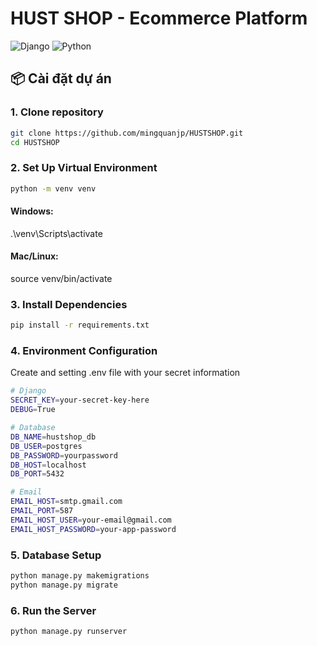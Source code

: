# HUST SHOP - Ecommerce Platform

![Django](https://img.shields.io/badge/Django-3.2-green)
![Python](https://img.shields.io/badge/Python-3.8+-blue)

## 📦 Cài đặt dự án

### 1. Clone repository
```bash
git clone https://github.com/mingquanjp/HUSTSHOP.git
cd HUSTSHOP
```

### 2. Set Up Virtual Environment
```bash
python -m venv venv
```
#### Windows:
.\venv\Scripts\activate
#### Mac/Linux:
source venv/bin/activate

### 3. Install Dependencies
```bash
pip install -r requirements.txt
```
### 4. Environment Configuration
Create and setting .env file with your secret information
```bash
# Django
SECRET_KEY=your-secret-key-here
DEBUG=True

# Database
DB_NAME=hustshop_db
DB_USER=postgres
DB_PASSWORD=yourpassword
DB_HOST=localhost
DB_PORT=5432

# Email
EMAIL_HOST=smtp.gmail.com
EMAIL_PORT=587
EMAIL_HOST_USER=your-email@gmail.com
EMAIL_HOST_PASSWORD=your-app-password
```

### 5. Database Setup
```bash
python manage.py makemigrations
python manage.py migrate
```

### 6. Run the Server
```basg
python manage.py runserver
```



